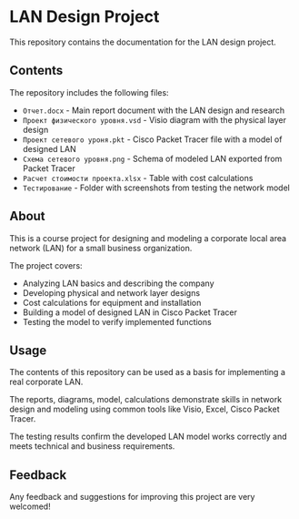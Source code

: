 # LAN Design Project

This repository contains the documentation for the LAN design project.

## Contents

The repository includes the following files:

- `Отчет.docx` - Main report document with the LAN design and research
- `Проект физического уровня.vsd` - Visio diagram with the physical layer design
- `Проект сетевого уроня.pkt` - Cisco Packet Tracer file with a model of designed LAN
- `Схема сетевого уровня.png` - Schema of modeled LAN exported from Packet Tracer  
- `Расчет стоимости проекта.xlsx` - Table with cost calculations
- `Тестирование` - Folder with screenshots from testing the network model

## About

This is a course project for designing and modeling a corporate local area network (LAN) for a small business organization. 

The project covers:

- Analyzing LAN basics and describing the company
- Developing physical and network layer designs
- Cost calculations for equipment and installation
- Building a model of designed LAN in Cisco Packet Tracer
- Testing the model to verify implemented functions

## Usage

The contents of this repository can be used as a basis for implementing a real corporate LAN.

The reports, diagrams, model, calculations demonstrate skills in network design and modeling using common tools like Visio, Excel, Cisco Packet Tracer.

The testing results confirm the developed LAN model works correctly and meets technical and business requirements.

## Feedback

Any feedback and suggestions for improving this project are very welcomed!